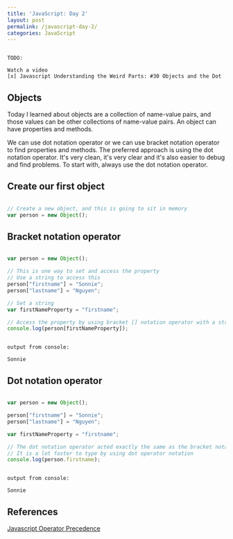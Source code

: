 ```yaml
---
title: 'JavaScript: Day 2'
layout: post
permalink: /javascript-day-2/
categories: JavaScript
---
```


``` text

TODO:

Watch a video
[x] Javascript Understanding the Weird Parts: #30 Objects and the Dot

```

<!-- more -->

## Objects

Today I learned about objects are a collection of name-value pairs, and those values can be other collections of name-value pairs. An object can have properties and methods.

We can use dot notation operator or we can use bracket notation operator to find properties and methods. The preferred approach is using the dot notation operator. It's very clean, it's very clear and it's also easier to debug and find problems. To start with, always use the dot notation operator.

## Create our first object

``` javascript

// Create a new object, and this is going to sit in memory
var person = new Object();

```

## Bracket notation operator

``` javascript

var person = new Object();

// This is one way to set and access the property 
// Use a string to access this
person["firstname"] = "Sonnie";
person["lastname"] = "Nguyen";

// Set a string
var firstNameProperty = "firstname";

// Access the property by using bracket [] notation operator with a string
console.log(person[firstNameProperty]);

```

``` text

output from console:

Sonnie

```

## Dot notation operator

``` javascript

var person = new Object();

person["firstname"] = "Sonnie";
person["lastname"] = "Nguyen";

var firstNameProperty = "firstname";

// The dot notation operator acted exactly the same as the bracket notation operator
// It is a lot faster to type by using dot operator notation
console.log(person.firstname);

```

``` text

output from console:

Sonnie

```

## References

<a href="https://developer.mozilla.org/en-US/docs/Web/JavaScript/Reference/Operators/Operator_Precedence" target="_blank">Javascript Operator Precedence</a>
